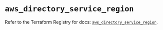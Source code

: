 # `aws_directory_service_region`

Refer to the Terraform Registry for docs: [`aws_directory_service_region`](https://registry.terraform.io/providers/hashicorp/aws/6.6.0/docs/resources/directory_service_region).
